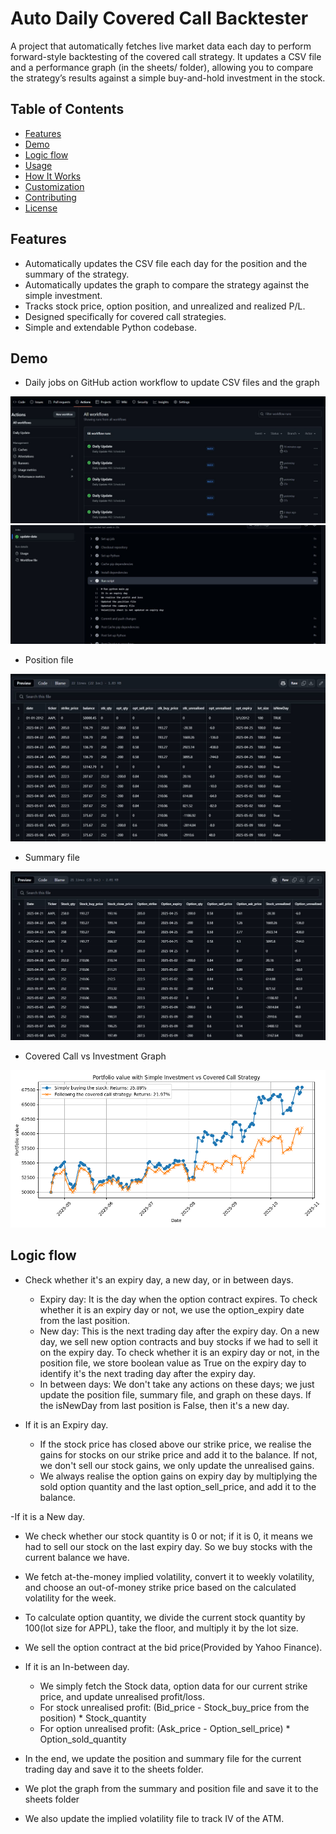 # Auto Daily Covered Call Backtester

A project that automatically fetches live market data each day to perform forward-style backtesting of the covered call strategy.
It updates a CSV file and a performance graph (in the sheets/ folder), allowing you to compare the strategy’s results against a simple buy-and-hold investment in the stock.

## Table of Contents
- [Features](#features)
- [Demo](#demo)
- [Logic flow](#logic-flow)
- [Usage](#usage)
- [How It Works](#how-it-works)
- [Customization](#customization)
- [Contributing](#contributing)
- [License](#license)

## Features

- Automatically updates the CSV file each day for the position and the summary of the strategy.
- Automatically updates the graph to compare the strategy against the simple investment.
- Tracks stock price, option position, and unrealized and realized P/L.
- Designed specifically for covered call strategies.
- Simple and extendable Python codebase.

## Demo
- Daily jobs on GitHub action workflow to update CSV files and the graph

![screenshots](screenshots/daily1.JPG)
![screenshots](screenshots/dailyjob2.JPG)

- Position file

![screenshots](screenshots/position.JPG)

- Summary file

![screenshots](screenshots/summary.JPG)

- Covered Call vs Investment Graph

![screenshots](sheets/Strategy_vs_Investment_Returns.png)


## Logic flow
- Check whether it's an expiry day, a new day, or in between days.
  - Expiry day: It is the day when the option contract expires. To check whether it is an expiry day or not, we use the option_expiry date from the last position.
  - New day: This is the next trading day after the expiry day. On a new day, we sell new option contracts and buy stocks if we had to sell it on the expiry day. To check whether it is an expiry day or not, in the position file, we store boolean value as True on the expiry day to identify it's the next trading day after the expiry day.
  - In between days: We don't take any actions on these days; we just update the position file, summary file, and graph on these days. If the isNewDay from last position is False, then it's a new day.
 
- If it is an Expiry day.
  - If the stock price has closed above our strike price, we realise the gains for stocks on our strike price and add it to the balance. If not, we don't sell our stock gains, we only update the unrealised gains.
  - We always realise the option gains on expiry day by multiplying the sold option quantity and the last option_sell_price, and add it to the balance.

-If it is a New day.
  - We check whether our stock quantity is 0 or not; if it is 0, it means we had to sell our stock on the last expiry day. So we buy stocks with the current balance we have.
  - We fetch at-the-money implied volatility, convert it to weekly volatility, and choose an out-of-money strike price based on the calculated volatility for the week.
  - To calculate option quantity, we divide the current stock quantity by 100(lot size for APPL), take the floor, and multiply it by the lot size.
  - We sell the option contract at the bid price(Provided by Yahoo Finance).

- If it is an In-between day.
  - We simply fetch the Stock data, option data for our current strike price, and update unrealised profit/loss.
  - For stock unrealised profit: (Bid_price - Stock_buy_price from the position) * Stock_quantity
  - For option unrealised profit: (Ask_price - Option_sell_price) * Option_sold_quantity

- In the end, we update the position and summary file for the current trading day and save it to the sheets folder.
- We plot the graph from the summary and position file and save it to the sheets folder
- We also update the implied volatility file to track IV of the ATM.
